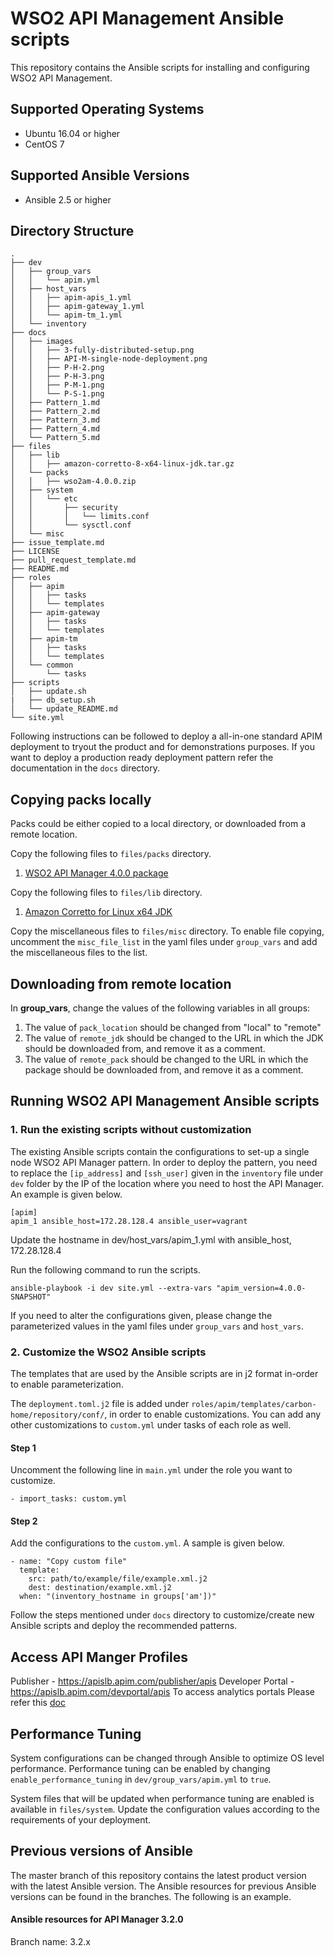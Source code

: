 # WSO2 API Management Ansible scripts

This repository contains the Ansible scripts for installing and configuring WSO2 API Management.

## Supported Operating Systems

- Ubuntu 16.04 or higher
- CentOS 7

## Supported Ansible Versions

- Ansible 2.5 or higher

## Directory Structure
```
.
├── dev
│   ├── group_vars
│   │   └── apim.yml
│   ├── host_vars
│   │   ├── apim-apis_1.yml
│   │   ├── apim-gateway_1.yml
│   │   └── apim-tm_1.yml
│   └── inventory
├── docs
│   ├── images
│   │   ├── 3-fully-distributed-setup.png
│   │   ├── API-M-single-node-deployment.png
│   │   ├── P-H-2.png
│   │   ├── P-H-3.png
│   │   ├── P-M-1.png
│   │   └── P-S-1.png
│   ├── Pattern_1.md
│   ├── Pattern_2.md
│   ├── Pattern_3.md
│   ├── Pattern_4.md
│   └── Pattern_5.md
├── files
│   ├── lib
│   │   ├── amazon-corretto-8-x64-linux-jdk.tar.gz
│   └── packs
│   │   ├── wso2am-4.0.0.zip
│   ├── system
│   │   └── etc
│   │       ├── security
│   │       │   └── limits.conf
│   │       └── sysctl.conf
│   └── misc
├── issue_template.md
├── LICENSE
├── pull_request_template.md
├── README.md
├── roles
│   ├── apim
│   │   ├── tasks
│   │   └── templates
│   ├── apim-gateway
│   │   ├── tasks
│   │   └── templates
│   ├── apim-tm
│   │   ├── tasks
│   │   └── templates
│   └── common
│       └── tasks
├── scripts
│   ├── update.sh
|   ├── db_setup.sh
│   └── update_README.md
└── site.yml

```

Following instructions can be followed to deploy a all-in-one standard APIM deployment to tryout the product and for demonstrations purposes. If you want to deploy a production ready deployment pattern refer the documentation in the `docs` directory.


## Copying packs locally
Packs could be either copied to a local directory, or downloaded from a remote location.

Copy the following files to `files/packs` directory.

1. [WSO2 API Manager 4.0.0 package](https://wso2.org/jenkins/view/products/job/products/job/product-apim/lastStableBuild/org.wso2.am$wso2am/artifact/org.wso2.am/wso2am/4.0.0-SNAPSHOT/wso2am-4.0.0-SNAPSHOT.zip)

Copy the following files to `files/lib` directory.

1. [Amazon Corretto for Linux x64 JDK](https://docs.aws.amazon.com/corretto/latest/corretto-8-ug/downloads-list.html)

Copy the miscellaneous files to `files/misc` directory. To enable file copying,  uncomment the `misc_file_list` in the yaml files under `group_vars` and add the miscellaneous files to the list.

## Downloading from remote location

In **group_vars**, change the values of the following variables in all groups:
1. The value of `pack_location` should be changed from "local" to "remote"
2. The value of `remote_jdk` should be changed to the URL in which the JDK should be downloaded from, and remove it as a comment.
3. The value of `remote_pack` should be changed to the URL in which the package should be downloaded from, and remove it as a comment.

## Running WSO2 API Management Ansible scripts

### 1. Run the existing scripts without customization
The existing Ansible scripts contain the configurations to set-up a single node WSO2 API Manager pattern. In order to deploy the pattern, you need to replace the `[ip_address]` and `[ssh_user]` given in the `inventory` file under `dev` folder by the IP of the location where you need to host the API Manager. An example is given below.
```
[apim]
apim_1 ansible_host=172.28.128.4 ansible_user=vagrant
```

Update the hostname in dev/host_vars/apim_1.yml with ansible_host, 172.28.128.4

Run the following command to run the scripts.

`ansible-playbook -i dev site.yml --extra-vars "apim_version=4.0.0-SNAPSHOT"`

If you need to alter the configurations given, please change the parameterized values in the yaml files under `group_vars` and `host_vars`.

### 2. Customize the WSO2 Ansible scripts

The templates that are used by the Ansible scripts are in j2 format in-order to enable parameterization.

The `deployment.toml.j2` file is added under `roles/apim/templates/carbon-home/repository/conf/`, in order to enable customizations. You can add any other customizations to `custom.yml` under tasks of each role as well.

#### Step 1
Uncomment the following line in `main.yml` under the role you want to customize.
```
- import_tasks: custom.yml
```

#### Step 2
Add the configurations to the `custom.yml`. A sample is given below.

```
- name: "Copy custom file"
  template:
    src: path/to/example/file/example.xml.j2
    dest: destination/example.xml.j2
  when: "(inventory_hostname in groups['am'])"
```

Follow the steps mentioned under `docs` directory to customize/create new Ansible scripts and deploy the recommended patterns.

## Access API Manger Profiles

Publisher        - https://apislb.apim.com/publisher/apis
Developer Portal - https://apislb.apim.com/devportal/apis
To access analytics portals Please refer this [doc](https://docs.google.com/document/d/1F_JE3xTscV9H5pWvht41g1xEoA-bIGl0VpRL1-FA2n4/edit)

## Performance Tuning

System configurations can be changed through Ansible to optimize OS level performance. Performance tuning can be enabled by changing `enable_performance_tuning` in `dev/group_vars/apim.yml` to `true`.

System files that will be updated when performance tuning are enabled is available in `files/system`. Update the configuration values according to the requirements of your deployment.

## Previous versions of Ansible

The master branch of this repository contains the latest product version with the latest Ansible version. The Ansible resources for previous Ansible versions can be found in the branches. The following is an example.

#### Ansible resources for API Manager 3.2.0

Branch name: 3.2.x
